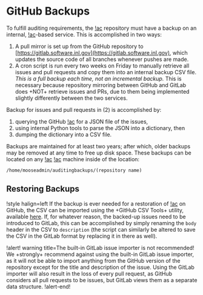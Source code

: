 
# GitHub Backups

To fulfill auditing requirements, the [!ac](MOOSE) repository must have a backup on an internal,
[!ac](INL)-based service. This is accomplished in two ways:

1. A pull mirror is set up from the GitHub repository to [https://gitlab.software.inl.gov](https://gitlab.software.inl.gov),
   which updates the source code of all branches whenever pushes are made.
2. A cron script is run every two weeks on Friday to manually retrieve all issues and pull requests
   and copy them into an internal backup CSV file. *This is a full backup each time, not an incremental
   backup.* This is necessary because repository mirroring between GitHub and GitLab does +NOT+ retrieve
   issues and PRs, due to them being implemented slightly differently between the two services.

Backup for issues and pull requests in (2) is accomplished by:

1. querying the GitHub [!ac](API) for a JSON file of the issues,
2. using internal Python tools to parse the JSON into a dictionary, then
3. dumping the dictionary into a CSV file.

Backups are maintained for at least two years; after which, older backups may be removed at any time
to free up disk space. These backups can be located on any [!ac](INL) [!ac](HPC) machine inside of
the location:

```
/home/mooseadmin/auditingbackups/(repository name)
```

## Restoring Backups

!style halign=left
If the backup is ever needed for a restoration of [!ac](MOOSE) on GitHub, the CSV can be imported
using the +GitHub CSV Tools+ utility, available [here](https://www.npmjs.com/package/github-csv-tools).
If, for whatever reason, the backed-up issues need to be introduced to GitLab, this can be accomplished
by simply renaming the `body` header in the CSV to `description` (the script can similarly be altered
to save the CSV in the GitLab format by replacing it in there as well).

!alert! warning title=The built-in GitLab issue importer is not recommended!
We +strongly+ recommend against using the built-in GitLab issue importer, as it will not be able to
import anything from the GitHub version of the repository except for the title and description of the
issue. Using the GitLab importer will also result in the loss of every pull request, as GitHub considers
all pull requests to be issues, but GitLab views them as a separate data structure.
!alert-end!
